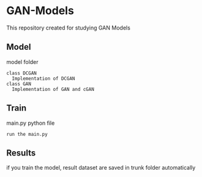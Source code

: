 # GAN-Models
This repository created for studying GAN Models

## Model
model folder
```
class DCGAN
  Implementation of DCGAN
class GAN
  Implementation of GAN and cGAN
```
## Train
main.py python file
```
run the main.py
```

## Results
if you train the model, result dataset are saved in trunk folder automatically
